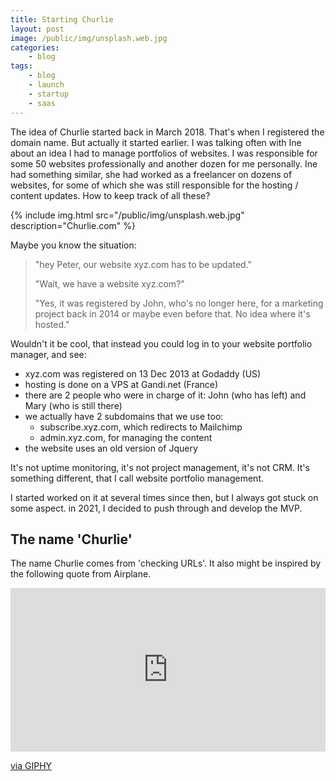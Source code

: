```yaml
---
title: Starting Churlie
layout: post
image: /public/img/unsplash.web.jpg
categories:
    - blog
tags:
    - blog
    - launch
    - startup
    - saas
---
```

The idea of Churlie started back in March 2018. That's when I registered the domain name. But actually it started earlier. I was talking often with Ine about an idea I had to manage portfolios of websites. I was responsible for some 50 websites professionally and another dozen for me personally. Ine had something similar, she had worked as a freelancer on dozens of websites, for some of which she was still responsible for the hosting / content updates. How to keep track of all these?

{%
include img.html
src="/public/img/unsplash.web.jpg"
description="Churlie.com"
%}

Maybe you know the situation: 
> "hey Peter, our website xyz.com has to be updated."
>
> "Wait, we have a website xyz.com?"
> 
> "Yes, it was registered by John, who's no longer here, for a marketing project back in 2014 or maybe even before that. No idea where it's hosted."

Wouldn't it be cool, that instead you could log in to your website portfolio manager, and see:
* xyz.com was registered on 13 Dec 2013 at Godaddy (US)
* hosting is done on a VPS at Gandi.net (France) 
* there are 2 people who were in charge of it: John (who has left) and Mary (who is still there) 
* we actually have 2 subdomains that we use too: 
  * subscribe.xyz.com, which redirects to Mailchimp
  * admin.xyz.com, for managing the content
* the website uses an old version of Jquery

It's not uptime monitoring, it's not project management, it's not CRM. It's something different, that I call website portfolio management.

I started worked on it at several times since then, but I always got stuck on some aspect. in 2021, I decided to push through and develop the MVP.

## The name 'Churlie'

The name Churlie comes from 'checking URLs'. It also might be inspired by the following quote from Airplane.

<div style="width:100%;height:0;padding-bottom:52%;position:relative;"><iframe src="https://giphy.com/embed/3oEjHLzm4BCF8zfPy0" width="100%" height="100%" style="position:absolute" frameBorder="0" class="giphy-embed" allowFullScreen></iframe></div><p><a href="https://giphy.com/gifs/airplane-i-am-serious-surely-you-cant-be-3oEjHLzm4BCF8zfPy0">via GIPHY</a></p>
